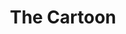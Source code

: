 ---
title: 'The Cartoon'
episode: 13
pc: 913         
written: Bruce Eric Kaplan
directed: Andy Ackerman
aired: January 29, 1998
imdb: 'http://www.imdb.com/title/tt0697670'
wiki: 'https://en.wikipedia.org/wiki/The_Cartoon'
taxonomy:
    category:
        - episode
---